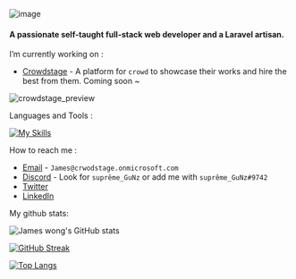 ![image](https://user-images.githubusercontent.com/87692325/168801884-7996266d-a2eb-4c7f-9dfc-5eb8e3960aad.png)

#### A passionate self-taught full-stack web developer and a Laravel artisan.

I’m currently working on :

- [Crowdstage](https://crowdstage.xyz/) - A platform for `crowd` to showcase their works and hire the best from them. Coming soon ~

![crowdstage_preview](https://user-images.githubusercontent.com/87692325/177058951-d955c92b-cf34-4e92-b092-ab97da87fa6f.png)

Languages and Tools :

[![My Skills](https://skillicons.dev/icons?i=js,html,css,tailwind,php,laravel,vue,nodejs,mysql,idea,git,stackoverflow)](https://github.com/jameswong3388)

How to reach me :

- [Email](mailto:James@crwodstage.onmicrosoft.com) - `James@crwodstage.onmicrosoft.com`
- [Discord](https://discord.gg/8jBQJ7Zq) - Look for `suprême_GuNz` or add me with `suprême_GuNz#9742`
- [Twitter](https://twitter.com/jameswong3388)
- [LinkedIn](https://www.linkedin.com/in/wongchaifuu/)

My github stats:

![James wong's GitHub stats](https://github-readme-stats.vercel.app/api?username=jameswong3388&show_icons=true&theme=gotham&count_private=true)

[![GitHub Streak](https://github-readme-streak-stats.herokuapp.com/?user=jameswong3388)](https://git.io/streak-stats)

[![Top Langs](https://github-readme-stats.vercel.app/api/top-langs/?username=jameswong3388&layout=compact)](https://github.com/anuraghazra/github-readme-stats)

<!--
**jameswong3388/jameswong3388** is a ✨ _special_ ✨ repository because its `README.md` (this file) appears on your GitHub profile.

Here are some ideas to get you started:

- 🔭 I’m currently working on ...
- 🌱 I’m currently learning ...
- 👯 I’m looking to collaborate on ...
- 🤔 I’m looking for help with ...
- 💬 Ask me about ...
- 📫 How to reach me: ...
- 😄 Pronouns: ...
- ⚡ Fun fact: ...
-->
